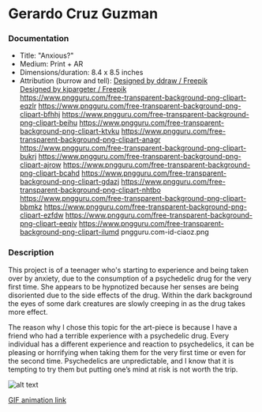 # Gerardo Cruz Guzman

### Documentation
* Title: "Anxious?"
* Medium: Print + AR
* Dimensions/duration: 8.4 x 8.5 inches
* Attribution (burrow and tell): 
<a href="http://www.freepik.com">Designed by ddraw / Freepik</a>   
<a href="http://www.freepik.com">Designed by kjpargeter / Freepik</a>    
https://www.pngguru.com/free-transparent-background-png-clipart-eqzlr
https://www.pngguru.com/free-transparent-background-png-clipart-bfhhj
https://www.pngguru.com/free-transparent-background-png-clipart-beihu
https://www.pngguru.com/free-transparent-background-png-clipart-ktvku
https://www.pngguru.com/free-transparent-background-png-clipart-anagr
https://www.pngguru.com/free-transparent-background-png-clipart-bukrj
https://www.pngguru.com/free-transparent-background-png-clipart-ajrow
https://www.pngguru.com/free-transparent-background-png-clipart-bcahd
https://www.pngguru.com/free-transparent-background-png-clipart-gdazj
https://www.pngguru.com/free-transparent-background-png-clipart-nhtbo
https://www.pngguru.com/free-transparent-background-png-clipart-bbmkz
https://www.pngguru.com/free-transparent-background-png-clipart-ezfdw
https://www.pngguru.com/free-transparent-background-png-clipart-eeqiv
https://www.pngguru.com/free-transparent-background-png-clipart-ilumd
pngguru.com-id-ciaoz.png

### Description
This project is of a teenager who's starting to experience and being taken over by anxiety, due to the consumption of a psychedelic drug for the very first time. She appears to be hypnotized because her senses are being disoriented due to the side effects of the drug. Within the dark background the eyes of some dark creatures are slowly creeping in as the drug takes more effect.

The reason why I chose this topic for the art-piece is because I have a friend who had a terrible experience with a psychedelic drug. Every individual has a different experience and reaction to psychedelics, it can be pleasing or horrifying when taking them for the very first time or even for the second time. Psychedelics are unpredictable, and I know that it is tempting to try them but putting one’s mind at risk is not worth the trip. 


![alt text](https://i.imgur.com/tJlbYfI.jpg)

[GIF animation link](https://media.giphy.com/media/U5UtvK7LLJlrEwyiJk/giphy.gif)
